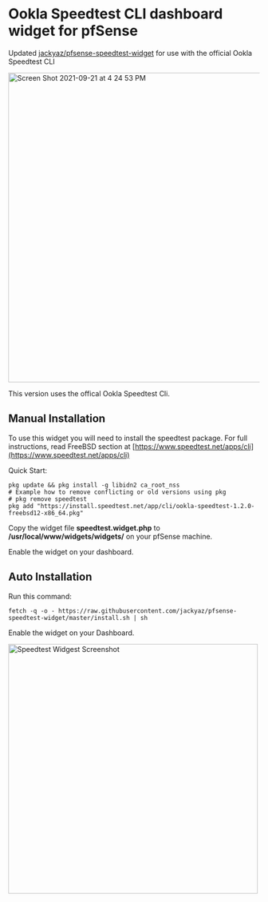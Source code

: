 # Ookla Speedtest CLI dashboard widget for pfSense

Updated [jackyaz/pfsense-speedtest-widget](https://github.com/jackyaz/pfsense-speedtest-widget) for use with the official Ookla Speedtest CLI

<img width="620" alt="Screen Shot 2021-09-21 at 4 24 53 PM" src="https://user-images.githubusercontent.com/6041726/134243097-4328bc0d-b50f-4c1e-8972-148d87838e3f.png">

This version uses the offical Ookla Speedtest Cli.

## Manual Installation

To use this widget you will need to install the speedtest package. For full instructions, read FreeBSD section at [https://www.speedtest.net/apps/cli](https://www.speedtest.net/apps/cli)

Quick Start:
```
pkg update && pkg install -g libidn2 ca_root_nss
# Example how to remove conflicting or old versions using pkg
# pkg remove speedtest
pkg add "https://install.speedtest.net/app/cli/ookla-speedtest-1.2.0-freebsd12-x86_64.pkg"

```

Copy the widget file **speedtest.widget.php** to **/usr/local/www/widgets/widgets/** on your pfSense machine.

Enable the widget on your dashboard.

## Auto Installation

Run this command:

```fetch -q -o - https://raw.githubusercontent.com/jackyaz/pfsense-speedtest-widget/master/install.sh | sh```

Enable the widget on your Dashboard.

<img alt="Speedtest Widgest Screenshot" width="500px" src="speedtest-widget.png" />
